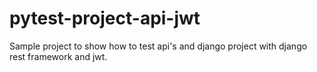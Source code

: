 # pytest-project-api-jwt
Sample project to show how to test api's and django project with django rest framework and  jwt.
